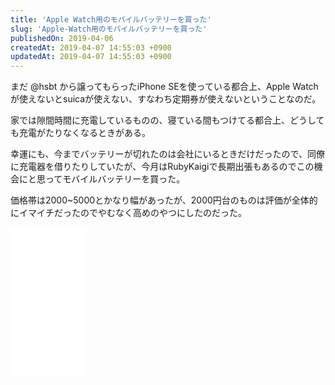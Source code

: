 ```yaml
---
title: 'Apple Watch用のモバイルバッテリーを買った'
slug: 'Apple-Watch用のモバイルバッテリーを買った'
publishedOn: 2019-04-06
createdAt: 2019-04-07 14:55:03 +0900
updatedAt: 2019-04-07 14:55:03 +0900
---
```

まだ @hsbt から譲ってもらったiPhone SEを使っている都合上、Apple Watchが使えないとsuicaが使えない、すなわち定期券が使えないということなのだ。

家では隙間時間に充電しているものの、寝ている間もつけてる都合上、どうしても充電がたりなくなるときがある。

幸運にも、今までバッテリーが切れたのは会社にいるときだけだったので、同僚に充電器を借りたりしていたが、今月はRubyKaigiで長期出張もあるのでこの機会にと思ってモバイルバッテリーを買った。

価格帯は2000~5000とかなり幅があったが、2000円台のものは評価が全体的にイマイチだったのでやむなく高めのやつにしたのだった。

<iframe style="width:120px;height:240px;" marginwidth="0" marginheight="0" scrolling="no" frameborder="0" src="//rcm-fe.amazon-adsystem.com/e/cm?lt1=_blank&bc1=000000&IS2=1&bg1=FFFFFF&fc1=000000&lc1=0000FF&t=shucreamnet-22&language=ja_JP&o=9&p=8&l=as4&m=amazon&f=ifr&ref=as_ss_li_til&asins=B07KPZSDJF&linkId=b4db1ea570bb5927b6eeae322316fa9f"></iframe>
